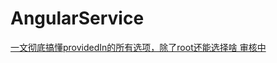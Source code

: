 # AngularService

[一文彻底搞懂providedIn的所有选项，除了root还能选择啥 审核中](https://juejin.cn/spost/7356942180386193462)
